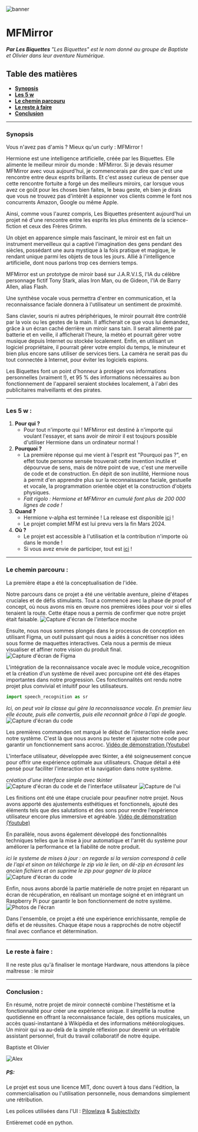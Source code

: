 ![banner](https://raw.githubusercontent.com/aweirdwhale/MFMirror/dev/Explainations/assets/readmebanner.png)

# **MFMirror**

_**Par Les Biquettes**_
_"Les Biquettes" est le nom donné au groupe de Baptiste et Olivier dans leur aventure Numérique._

## Table des matières

* **[Synopsis](#Synopsis)**
* **[Les 5 w](#Les-5-w)**
* **[Le chemin parcouru](#docs)**
* **[Le reste à faire](#todo)**
* **[Conclusion](#conclu)**

---

### Synopsis

Vous n'avez pas d'amis ? Mieux qu'un curly : MFMirror !

Hermione est une intelligence artificielle, créée par les Biquettes. Elle alimente le meilleur miroir du monde : MFMirror. Si je devais résumer MFMirror avec vous aujourd'hui, je commencerais par dire que c'est une rencontre entre deux esprits brillants. Et c'est assez curieux de penser que cette rencontre fortuite a forgé un des meilleurs miroirs, car lorsque vous avez ce goût pour les choses bien faites, le beau geste, eh bien je dirais que vous ne trouvez pas d'intérêt à espionner vos clients comme le font nos concurrents Amazon, Google ou même Apple.

Ainsi, comme vous l'aurez compris, Les Biquettes présentent aujourd'hui un projet né d'une rencontre entre les esprits les plus éminents de la science-fiction et ceux des Frères Grimm.

Un objet en apparence simple mais fascinant, le miroir est en fait un instrument merveilleux qui a captivé l'imagination des gens pendant des siècles, possédant une aura mystique à la fois pratique et magique, le rendant unique parmi les objets de tous les jours. Allié à l'intelligence artificielle, dont nous parlons trop ces derniers temps.

MFMirror est un prototype de miroir basé sur J.A.R.V.I.S, l'IA du célèbre personnage fictif Tony Stark, alias Iron Man, ou de Gideon, l'IA de Barry Allen, alias Flash.

Une synthèse vocale vous permettra d'entrer en communication, et la reconnaissance faciale donnera à l'utilisateur un sentiment de proximité.

Sans clavier, souris ni autres périphériques, le miroir pourrait être contrôlé par la voix ou les gestes de la main. Il afficherait ce que vous lui demandez, grâce à un écran caché derrière un miroir sans tain. Il serait alimenté par batterie et en veille, il afficherait l'heure, la météo et pourrait gérer votre musique depuis Internet ou stockée localement.
Enfin, en utilisant un logiciel propriétaire, il pourrait gérer votre emploi du temps, le minuteur et bien plus encore sans utiliser de services tiers. La caméra ne serait pas du tout connectée à Internet, pour éviter les logiciels espions.

Les Biquettes font un point d'honneur à protéger vos informations personnelles (vraiment !), et 95 % des informations nécessaires au bon fonctionnement de l'appareil seraient stockées localement, à l'abri des publicitaires malveillants et des pirates.

---

### Les 5 w :

1. **Pour qui ?**
   * Pour tout n'importe qui ! MFMirror est destiné à n'importe qui voulant l'essayer, et sans avoir de miroir il est toujours possible d'utiliser Hermione dans un ordinateur normal !
2. **Pourquoi ?**
   * La première réponse qui me vient à l'esprit est "Pourquoi pas ?", en effet toute personne sensée trouverait cette invention inutile et dépourvue de sens, mais de nôtre point de vue, c'est une merveille de code et de construction. En dépit de son inutilité, Hermione nous à permit d'en apprendre plus sur la reconnaissance faciale, gestuelle et vocale, la programmation orientée objet et la construction d'objets physiques.
   * _Fait rigolo : Hermione et MFMirror en cumulé font plus de 200 000 lignes de code !_
3. **Quand ?**
   * Hermione v-alpha est terminée ! La release est disponible [ici](https://github.com/aweirdwhale/MFMirror) !
   * Le projet complet MFM est lui prevu vers la fin Mars 2024.
4. **Où ?**
   * Le projet est accessible à l'utilisation et la contribution n'importe où dans le monde !
   * Si vous avez envie de participer, tout est [ici](https://github.com/aweirdwhale/MFMirror) !

---

### Le chemin parcouru :

La première étape a été la conceptualisation de l'idée.

Notre parcours dans ce projet a été une véritable aventure, pleine d'étapes cruciales et de défis stimulants. Tout a commencé avec la phase de proof of concept, où nous avons mis en œuvre nos premières idées pour voir si elles tenaient la route. Cette étape nous a permis de confirmer que notre projet était faisable.
![Capture d'écran de l'interface moche](lien_vers_image)

Ensuite, nous nous sommes plongés dans le processus de conception en utilisant Figma, un outil puissant qui nous a aidés à concrétiser nos idées sous forme de maquettes interactives. Cela nous a permis de mieux visualiser et affiner notre vision du produit final.
![Capture d'écran de Figma](https://github.com/aweirdwhale/MFMirror/raw/mfm/Explainations/assets/CaptureFigma.PNG?raw=true)

L'intégration de la reconnaissance vocale avec le module voice_recognition et la création d'un système de réveil avec porcupine ont été des étapes importantes dans notre progression. Ces fonctionnalités ont rendu notre projet plus convivial et intuitif pour les utilisateurs.

```python
import speech_recognition as sr
```

*Ici, on peut voir la classe qui gère la reconnaissance vocale.  En premier lieu elle écoute, puis elle convertis, puis elle reconnait grâce à l'api de google.*![Capture d'écran du code](./Explainations/assets/code_stt.png)

Les premières commandes ont marqué le début de l'interaction réelle avec notre système. C'est là que nous avons pu tester et ajuster notre code pour garantir un fonctionnement sans accroc.
[Vidéo de démonstration (Youtube)](https://youtu.be/m2F-8MmrUC8)

L'interface utilisateur, développée avec tkinter, a été soigneusement conçue pour offrir une expérience optimale aux utilisateurs. Chaque détail a été pensé pour faciliter l'interaction et la navigation dans notre système.

_création d'une interface simple avec tkinter_
![Capture d'écran du code et de l'interface utilisateur](./Explainations/assets/screencodeui.png)
![Capture de l'ui](./Explainations/assets/screen%20ui.png)

Les finitions ont été une étape cruciale pour peaufiner notre projet. Nous avons apporté des ajustements esthétiques et fonctionnels, ajouté des éléments tels que des salutations et des sons pour rendre l'expérience utilisateur encore plus immersive et agréable.
[Vidéo de démonstration (Youtube)](https://youtu.be/SJMAKETeiYE)

En parallèle, nous avons également développé des fonctionnalités techniques telles que la mise à jour automatique et l'arrêt du système pour améliorer la performance et la fiabilité de notre produit.

*ici le systeme de mises à jour : on regarde si la version correspond à celle de l'api et sinon on télécharge le zip via le lien, on dé-zip en écrasant les ancien fichiers et on suprime le zip pour gagner de la place*
![Capture d'écran du code](./Explainations/assets/update.png)

Enfin, nous avons abordé la partie matérielle de notre projet en réparant un écran de récupération, en réalisant un montage soigné et en intégrant un Raspberry Pi pour garantir le bon fonctionnement de notre système.
![Photos de l'écran](https://media.discordapp.net/attachments/1132396777056772146/1216845843353702543/IMG_20240311_010253245.jpg?ex=6601df00&is=65ef6a00&hm=4c4d31d230eaaa8ba01f3e15fd52f61a18155a8173480a753e9db48c924c05e7&=&format=webp&width=468&height=468)

Dans l'ensemble, ce projet a été une expérience enrichissante, remplie de défis et de réussites. Chaque étape nous a rapprochés de notre objectif final avec confiance et détermination.

---

### Le reste à faire :

Il ne reste plus qu'à finaliser le montage Hardware, nous attendons la pièce maîtresse : le miroir

---

### Conclusion :

En résumé, notre projet de miroir connecté combine l'hestétisme et la fonctionnalité pour créer une expérience unique. Il simplifie la routine quotidienne en offrant la reconnaissance faciale, des options musicales, un accès quasi-instantané à Wikipédia et des informations météorologiques.
Un miroir qui va au-delà de la simple réflexion pour devenir un véritable assistant personnel, fruit du travail collaboratif de notre équipe.

Baptiste et Olivier

![Alex](https://www.programme-tv.net/imgre/fit/http.3A.2F.2Fprd2-bone-image.2Es3-website-eu-west-1.2Eamazonaws.2Ecom.2Ftel.2F2019.2F07.2F01.2F82b6a3a2-341b-439c-a922-5127f7fbc38c.2Ejpeg/720x405/crop-from/top/quality/80/alexandre-le-bienheureux.jpg)

##### PS:

Le projet est sous une licence MIT, donc ouvert à tous dans l'édition, la commercialisation ou l'utilisation personnelle, nous demandons simplement une rétribution.

Les polices utilisées dans l'UI : [Pilowlava](https://www.freefaces.gallery/typefaces/pilowlava) & [Subjectivity](https://www.freefaces.gallery/typefaces/subjectivity)

Entièremet codé en python.
